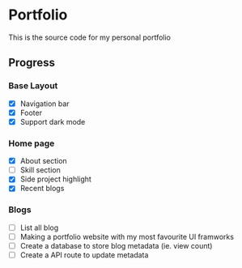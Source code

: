 # Portfolio

This is the source code for my personal portfolio

## Progress

### Base Layout

- [x] Navigation bar
- [x] Footer
- [x] Support dark mode

### Home page

- [x] About section
- [ ] Skill section
- [x] Side project highlight
- [x] Recent blogs

### Blogs

- [ ] List all blog
- [ ] Making a portfolio website with my most favourite UI framworks
- [ ] Create a database to store blog metadata (ie. view count)
- [ ] Create a API route to update metadata
